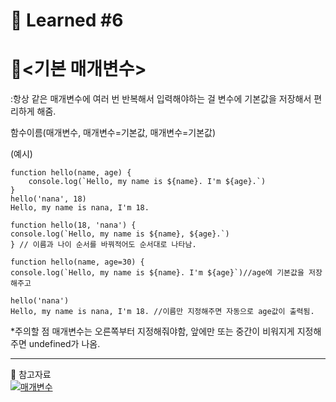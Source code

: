 # 🌟 Learned #6

# 🔶<기본 매개변수>

:항상 같은 매개변수에 여러 번 반복해서 입력해야하는 걸 변수에 기본값을 저장해서 편리하게 해줌.

함수이름(매개변수, 매개변수=기본값, 매개변수=기본값)

(예시)

```
function hello(name, age) {
    console.log(`Hello, my name is ${name}. I'm ${age}.`)
}
hello('nana', 18)
Hello, my name is nana, I'm 18.

function hello(18, 'nana') {
console.log(`Hello, my name is ${name}, ${age}.`)
} // 이름과 나이 순서를 바꿔적어도 순서대로 나타남.

function hello(name, age=30) {
console.log(`Hello, my name is ${name}. I'm ${age}`)//age에 기본값을 저장해주고

hello('nana')
Hello, my name is nana, I'm 18. //이름만 지정해주면 자동으로 age값이 출력됨.
```

\*주의할 점
매개변수는 오른쪽부터 지정해줘야함, 앞에만 또는 중간이 비워지게 지정해주면 undefined가 나옴.

---
💟 참고자료
<br>
[![매개변수](https://img.shields.io/badge/매개변수-E8E8E8.svg?style=for-the-badge&logo=매개변수&logoColor=white)](https://developer.mozilla.org/ko/docs/Web/JavaScript/Reference/Functions/Default_parameters)
